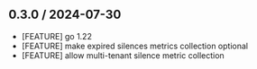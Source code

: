 ## 0.3.0 / 2024-07-30

* [FEATURE] go 1.22
* [FEATURE] make expired silences metrics collection optional
* [FEATURE] allow multi-tenant silence metric collection

